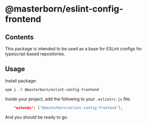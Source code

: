 # @masterborn/eslint-config-frontend

## Contents

This package is intended to be used as a base for ESLint configs for typescript based repositories.

## Usage
Install package:

```bash
npm i -D @masterborn/eslint-config-frontend
```

Inside your project, add the following to your `.eslintrc.js` file:

```json
    "extends": ["@masterborn/eslint-config-frontend"],
```

And you should be ready to go.
